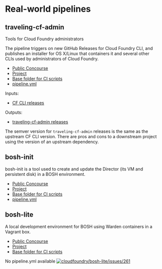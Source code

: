 Real-world pipelines
====================

traveling-cf-admin
------------------

Tools for Cloud Foundry administrators

The pipeline triggers on new GitHub Releases for Cloud Foundry CLI, and publishes an installer for OS X/Linux that containers it and several other CLIs used by administrators of Cloud Foundry.

-	[Public Concourse](http://54.91.20.239:8080/pipelines/traveling-cf-admin)
-	[Project](https://github.com/cloudfoundry-community/traveling-cf-admin/)
-	[Base folder for CI scripts](https://github.com/cloudfoundry-community/traveling-cf-admin/tree/master/ci)
-	[pipeline.yml](https://github.com/cloudfoundry-community/traveling-cf-admin/blob/master/ci/pipeline.yml)

Inputs:

-	[CF CLI releases](https://github.com/cloudfoundry/cli/releases)

Outputs:

-	[traveling-cf-admin releases](https://github.com/cloudfoundry-community/traveling-cf-admin/releases)

The semver version for `traveling-cf-admin` releases is the same as the upstream CF CLI version. There are pros and cons to a downstream project using the version of an upstream dependency.

bosh-init
---------

bosh-init is a tool used to create and update the Director (its VM and persistent disk) in a BOSH environment.

-	[Public Concourse](https://concourse-1739433260.us-east-1.elb.amazonaws.com/)
-	[Project](https://github.com/cloudfoundry/bosh-init)
-	[Base folder for CI scripts](https://github.com/cloudfoundry/bosh-init/tree/master/ci)
-	[pipeline.yml](https://github.com/cloudfoundry/bosh-init/blob/master/ci/concourse/pipeline.yml)

bosh-lite
---------

A local development environment for BOSH using Warden containers in a Vagrant box.

-	[Public Concourse](http://lite.bosh-ci.cf-app.com:8080/)
-	[Project](https://github.com/cloudfoundry/bosh-lite)
-	[Base folder for CI scripts](https://github.com/cloudfoundry/bosh-lite/tree/master/ci)

No pipeline.yml available [![cloudfoundry/bosh-lite/issues/261](https://github-shields.com/github/cloudfoundry/bosh-lite/issues/261.svg)](https://github-shields.com/github/cloudfoundry/bosh-lite/issues/261)

